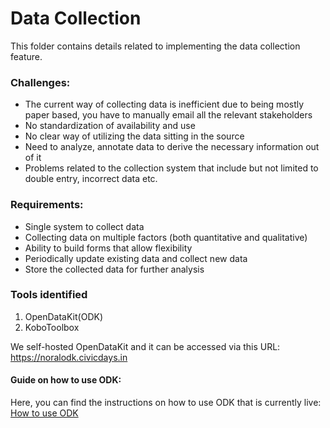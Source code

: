 # Data Collection

This folder contains details related to implementing the data collection feature.

### Challenges:
- The current way of collecting data is inefficient due to being mostly paper based, you have to manually email all the relevant stakeholders
- No standardization of availability and use
- No clear way of utilizing the data sitting in the source
- Need to analyze, annotate data to derive the necessary information out of it
- Problems related to the collection system that include but not limited to double entry, incorrect data etc.

### Requirements:
- Single system to collect data
- Collecting data on multiple factors (both quantitative and qualitative)
- Ability to build forms that allow flexibility
- Periodically update existing data and collect new data
- Store the collected data for further analysis

### Tools identified
1. OpenDataKit(ODK)
2. KoboToolbox

We self-hosted OpenDataKit and it can be accessed via this URL: https://noralodk.civicdays.in

#### Guide on how to use ODK:
Here, you can find the instructions on how to use ODK that is currently live:
[How to use ODK](https://github.com/The-Data-for-Children-Collaborative/noral-tech-research/blob/main/datacollection/006-odk.md#how-to-work-with-odk)


